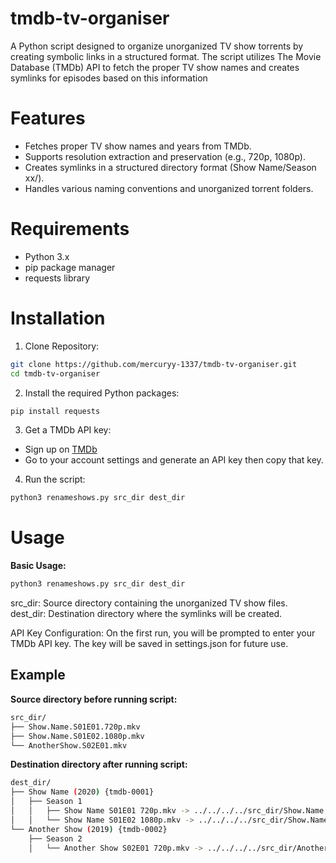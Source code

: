 # tmdb-tv-organiser
A Python script designed to organize unorganized TV show torrents by creating symbolic links in a structured format. The script utilizes The Movie Database (TMDb) API to fetch the proper TV show names and creates symlinks for episodes based on this information

# Features
- Fetches proper TV show names and years from TMDb.
- Supports resolution extraction and preservation (e.g., 720p, 1080p).
- Creates symlinks in a structured directory format (Show Name/Season xx/).
- Handles various naming conventions and unorganized torrent folders.

# Requirements
- Python 3.x
- pip package manager
- requests library

# Installation
1. Clone Repository:
``` sh
git clone https://github.com/mercuryy-1337/tmdb-tv-organiser.git
cd tmdb-tv-organiser
```
2. Install the required Python packages:
``` sh
pip install requests
```
3. Get a TMDb API key:
- Sign up on [TMDb](https://www.themoviedb.org/)
- Go to your account settings and generate an API key then copy that key.

4. Run the script:
``` sh
python3 renameshows.py src_dir dest_dir
```

# Usage
**Basic Usage:**
```sh
python3 renameshows.py src_dir dest_dir
```
src_dir: Source directory containing the unorganized TV show files. <br/>
dest_dir: Destination directory where the symlinks will be created.

API Key Configuration:
On the first run, you will be prompted to enter your TMDb API key. The key will be saved in settings.json for future use.

## Example
**Source directory before running script:**
``` sh
src_dir/
├── Show.Name.S01E01.720p.mkv
├── Show.Name.S01E02.1080p.mkv
└── AnotherShow.S02E01.mkv
```
**Destination directory after running script:**
``` sh
dest_dir/
├── Show Name (2020) {tmdb-0001}
│   ├── Season 1
│   │   ├── Show Name S01E01 720p.mkv -> ../../../../src_dir/Show.Name.S01E01.720p.mkv
│   │   └── Show Name S01E02 1080p.mkv -> ../../../../src_dir/Show.Name.S01E02.1080p.mkv
└── Another Show (2019) {tmdb-0002}
    ├── Season 2
    │   └── Another Show S02E01 720p.mkv -> ../../../../src_dir/AnotherShow.S02E01.mkv
```

